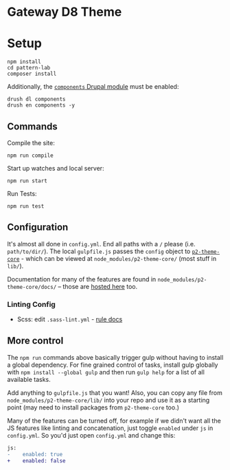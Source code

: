 # Gateway D8 Theme

# Setup

    npm install
    cd pattern-lab
    composer install

Additionally, the [`components` Drupal module](https://www.drupal.org/project/components) must be enabled:

    drush dl components
    drush en components -y

## Commands

Compile the site:

    npm run compile

Start up watches and local server:

    npm run start

Run Tests:

    npm run test

## Configuration

It's almost all done in `config.yml`. End all paths with a `/` please (i.e. `path/to/dir/`). The local `gulpfile.js` passes the `config` object to [`p2-theme-core`](https://github.com/phase2/p2-theme-core) - which can be viewed at `node_modules/p2-theme-core/` (most stuff in `lib/`).

Documentation for many of the features are found in `node_modules/p2-theme-core/docs/` – those are [hosted here](http://p2-theme-core.readthedocs.org) too.

### Linting Config

- Scss: edit `.sass-lint.yml` - [rule docs](https://github.com/sasstools/sass-lint/tree/master/docs/rules)

## More control

The `npm run` commands above basically trigger gulp without having to install a global dependency. For fine grained control of tasks, install gulp globally with `npm install --global gulp` and then run `gulp help` for a list of all available tasks.

Add anything to `gulpfile.js` that you want! Also, you can copy any file from `node_modules/p2-theme-core/lib/` into your repo and use it as a starting point (may need to install packages from `p2-theme-core` too.)

Many of the features can be turned off, for example if we didn't want all the JS features like linting and concatenation, just toggle `enabled` under `js` in `config.yml`. So you'd just open `config.yml` and change this:

```diff
js:
-    enabled: true
+    enabled: false
```

